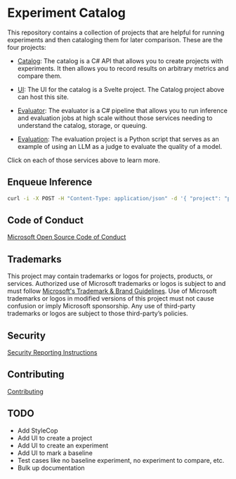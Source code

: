 # Experiment Catalog

This repository contains a collection of projects that are helpful for running experiments and then cataloging them for later comparison. These are the four projects:

- [Catalog](./catalog): The catalog is a C# API that allows you to create projects with experiments. It then allows you to record results on arbitrary metrics and compare them.

- [UI](./ui): The UI for the catalog is a Svelte project. The Catalog project above can host this site.

- [Evaluator](./evaluator): The evaluator is a C# pipeline that allows you to run inference and evaluation jobs at high scale without those services needing to understand the catalog, storage, or queuing.

- [Evaluation](./evaluation): The evaluation project is a Python script that serves as an example of using an LLM as a judge to evaluate the quality of a model.

Click on each of those services above to learn more.

## Enqueue Inference

```bash
curl -i -X POST -H "Content-Type: application/json" -d '{ "project": "project-01", "experiment": "experiment-000", "set": "both", "containers": ["test"], "queue": "pelasne-inference", "iterations": 3 }' http://localhost:6030/api/evaluations
```

## Code of Conduct

[Microsoft Open Source Code of Conduct](./CODE_OF_CONDUCT.md)

## Trademarks

This project may contain trademarks or logos for projects, products, or services. Authorized use of Microsoft trademarks or logos is subject to and must follow [Microsoft's Trademark & Brand Guidelines](https://www.microsoft.com/en-us/legal/intellectualproperty/trademarks/usage/general). Use of Microsoft trademarks or logos in modified versions of this project must not cause confusion or imply Microsoft sponsorship. Any use of third-party trademarks or logos are subject to those third-party’s policies.

## Security

[Security Reporting Instructions](./SECURITY.md)

## Contributing

[Contributing](./CONTRIBUTING.md)

## TODO

- Add StyleCop
- Add UI to create a project
- Add UI to create an experiment
- Add UI to mark a baseline
- Test cases like no baseline experiment, no experiment to compare, etc.
- Bulk up documentation
